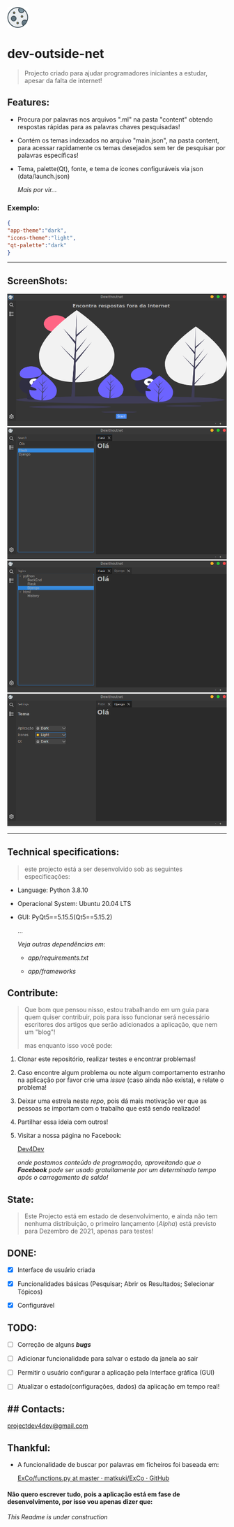![logo](/resources/logo/logo_normal.png)

# dev-outside-net

> Projecto criado para ajudar programadores iniciantes a estudar, apesar da falta de internet!

## Features:

- Procura por palavras nos arquivos ".ml" na pasta "content" obtendo respostas rápidas para as palavras chaves pesquisadas!

- Contém os temas indexados no arquivo "main.json", na pasta content, para acessar rapidamente os temas desejados sem ter de pesquisar por palavras específicas!

- Tema, palette(Qt), fonte, e tema de ícones configuráveis via json (data/launch.json)
  
  *Mais por vir...*

### Exemplo:

```json
{
"app-theme":"dark",
"icons-theme":"light",
"qt-palette":"dark"
}
```

---

## ScreenShots:

![screen1](/resources/assets/screen1.png)
![screen2](/resources/assets/screen2.png)
![screen3](/resources/assets/screen3.png)
![screen4](/resources/assets/screen4.png)

---

## Technical specifications:

> este projecto está a ser desenvolvido sob as seguintes especificações:

- Language: Python 3.8.10

- Operacional System: Ubuntu 20.04 LTS

- GUI: PyQt5==5.15.5(Qt5==5.15.2)
  
  ...
  
  *Veja outras dependências em*:
  
  - *app/requirements.txt*
  
  - *app/frameworks*

## Contribute:

> Que bom que pensou nisso, estou trabalhando em um guia para quem quiser contribuir, pois para isso funcionar será necessário escritores dos artigos que serão adicionados a aplicação, que nem um "blog"!
> 
> mas enquanto isso você pode:

1. Clonar este repositório, realizar testes e encontrar problemas!

2. Caso encontre algum problema ou note algum comportamento estranho na aplicação por favor crie uma *issue* (caso ainda não exista), e relate o problema!

3. Deixar uma estrela neste *repo*, pois dá mais motivação ver que as pessoas se importam com o trabalho que está sendo realizado!

4. Partilhar essa ideia com outros!

5. Visitar a nossa página no Facebook:
   
   [Dev4Dev](https://www.facebook.com/projectdev4dev)
   
   *onde postamos conteúdo de programação, aproveitando que o **Facebook** pode ser usado gratuitamente por um determinado tempo após o carregamento de saldo!*

## State:

> Este Projecto está em estado de desenvolvimento, e ainda não tem nenhuma distribuição, o primeiro lançamento (*Alpha*) está previsto para Dezembro de 2021, apenas para testes!

## DONE:

- [x] Interface de usuário criada

- [x] Funcionalidades básicas (Pesquisar; Abrir os Resultados; Selecionar Tópicos)

- [x] Configurável

## TODO:

- [ ] Correção de alguns ***bugs***

- [ ] Adicionar funcionalidade para salvar o estado da janela ao sair

- [ ] Permitir o usuário configurar a aplicação pela Interface gráfica (GUI)

- [ ] Atualizar o estado(configurações, dados) da aplicação em tempo real!

## ## Contacts:

[projectdev4dev@gmail.com](mailto:projectdev4dev@gmail.com)

## Thankful:

- A funcionalidade de buscar por palavras em ficheiros foi baseada em:
  
  [ExCo/functions.py at master · matkuki/ExCo · GitHub](https://github.com/matkuki/ExCo/blob/master/functions.py)

#### Não quero escrever tudo, pois a aplicação está em fase de desenvolvimento, por isso vou apenas dizer que:

*This Readme is under construction*
